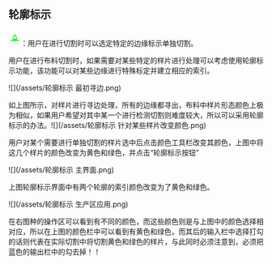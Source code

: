## 轮廓标示

![](/assets/轮廓标示.png)：用户在进行切割时可以选定特定的边缘标示单独切割。

用户在进行布料切割时，如果需要对某些特定的样片进行处理可以考虑使用轮廓标示功能，该功能可以对某些边缘进行特殊标定并建立相应的索引。

![](/assets/轮廓标示 最初寻边.png)

如上图所示，对样片进行寻边处理，所有的边缘都寻出，布料中样片形态颜色上极为相似，如果用户希望对其中某一个进行检测切割则难度较大，所以可以采用轮廓标示的办法。![](/assets/轮廓标示 针对某些样片改变颜色.png)

用户对某个需要进行单独切割的样片选中后点击颜色工具栏改变其颜色，上图中将这几个样片的颜色改变为黄色和绿色，并点击“轮廓标示按钮”

![](/assets/轮廓标示 主界面.png)

上图轮廓标示界面中有两个轮廓的索引颜色改变为了黄色和绿色。

![](/assets/轮廓标示 生产区应用.png)

在右图种的操作区可以看到有不同的颜色，而这些颜色则是与上图中的颜色选择相对应，所以在上图的颜色栏中可以看到有黄色和绿色，而其后的输入栏中选择打勾的话则代表在实际切割中将切割黄色和绿色的样片，与此同时必须注意到，必须把蓝色的输出栏中的勾去掉！！

